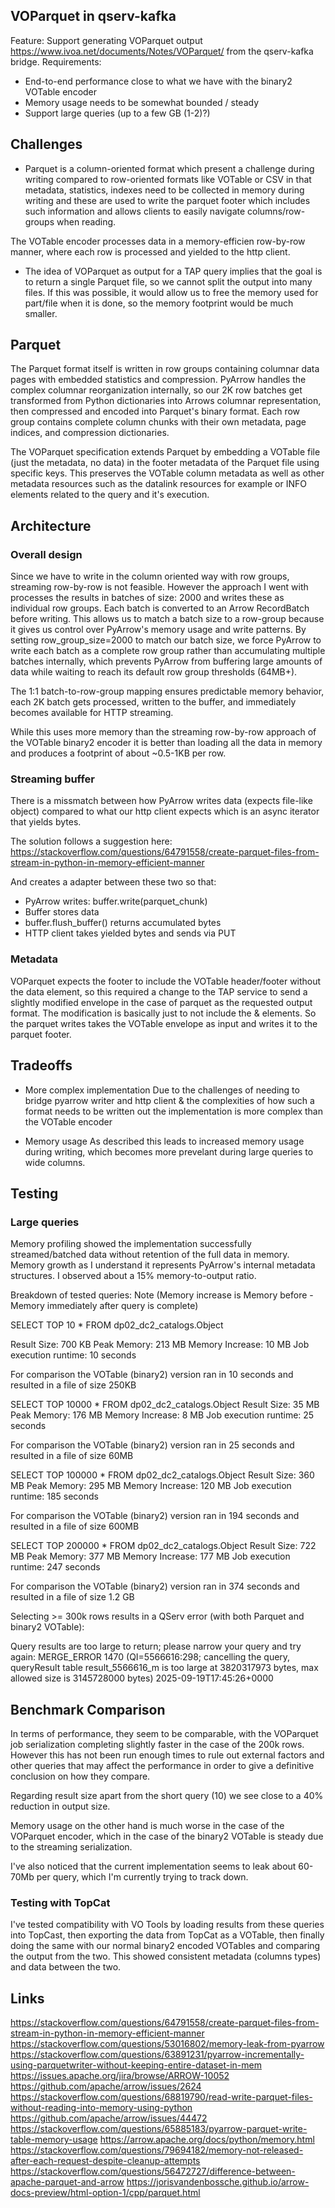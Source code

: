 ## VOParquet in qserv-kafka


Feature:
Support generating VOParquet output https://www.ivoa.net/documents/Notes/VOParquet/ from the qserv-kafka bridge.
Requirements:
- End-to-end performance close to what we have with the binary2 VOTable encoder
- Memory usage needs to be somewhat bounded / steady
- Support large queries (up to a few GB (1-2)?)


## Challenges

- Parquet is a column-oriented format which present a challenge during writing compared to row-oriented formats like VOTable or CSV in that metadata, statistics, indexes need to be collected in memory during writing and these are used to write the parquet footer which includes such information and allows clients to easily navigate columns/row-groups when reading.

The VOTable encoder processes data in a memory-efficien row-by-row manner, where each row is processed and yielded to the http client.

- The idea of VOParquet as output for a TAP query implies that the goal is to return a single Parquet file, so we cannot split the output into many files. If this was possible, it would allow us to free the memory used for part/file when it is done, so the memory footprint would be much smaller.


## Parquet

The Parquet format itself is written in row groups containing columnar data pages with embedded statistics and compression. PyArrow handles the complex columnar reorganization internally, so our 2K row batches get transformed from Python dictionaries into Arrows columnar representation, then compressed and encoded into Parquet's binary format. 
Each row group contains complete column chunks with their own metadata, page indices, and compression dictionaries.

The VOParquet specification extends Parquet by embedding a VOTable file (just the metadata, no data) in the footer metadata of the Parquet file using specific keys. This preserves the VOTable column metadata as well as other metadata resources such as the datalink resources for example or INFO elements related to the query and it's execution.


## Architecture

### Overall design

Since we have to write in the column oriented way with row groups, streaming row-by-row is not feasible. However the approach I went with processes the results in batches of size: 2000 and writes these as individual row groups. Each batch is converted to an Arrow RecordBatch before writing. This allows us to match a batch size to a row-group because it gives us control over PyArrow's memory usage and write patterns. 
By setting row_group_size=2000 to match our batch size, we force PyArrow to write each batch as a complete row group rather than accumulating multiple batches internally, which prevents PyArrow from buffering large amounts of data while waiting to reach its default row group thresholds (64MB+). 

The 1:1 batch-to-row-group mapping ensures predictable memory behavior, each 2K batch gets processed, written to the buffer, and immediately becomes available for HTTP streaming. 

While this uses more memory than the streaming row-by-row approach of the VOTable binary2 encoder it is better than loading all the data in memory and produces a footprint of about ~0.5-1KB per row.



### Streaming buffer

There is a missmatch between how PyArrow writes data (expects file-like object) compared to what our http client expects which is an async iterator that yields bytes.

The solution follows a suggestion here:
https://stackoverflow.com/questions/64791558/create-parquet-files-from-stream-in-python-in-memory-efficient-manner

And creates a adapter between these two so that:

- PyArrow writes: buffer.write(parquet_chunk)
- Buffer stores data
- buffer.flush_buffer() returns accumulated bytes
- HTTP client takes yielded bytes and sends via PUT


### Metadata

VOParquet expects the footer to include the VOTable header/footer without the data element, so this required a change to the TAP service to send a slightly modified envelope in the case of parquet as the requested output format. The modification is basically just to not include the <DATA> & <TABLE> elements.
So the parquet writes takes the VOTable envelope as input and writes it to the parquet footer.


## Tradeoffs
 
- More complex implementation
Due to the challenges of needing to bridge pyarrow writer and http client & the complexities of how such a format needs to be written out the implementation is more complex than the VOTable encoder

- Memory usage
As described this leads to increased memory usage during writing, which becomes more prevelant during large queries to wide columns.

 

## Testing

### Large queries

Memory profiling showed the implementation successfully streamed/batched data without retention of the full data in memory.
Memory growth as I understand it represents PyArrow's internal metadata structures. 
I observed about a 15% memory-to-output ratio.

Breakdown of tested queries:
Note (Memory increase is Memory before - Memory immediately after query is complete)


SELECT TOP 10 * FROM dp02_dc2_catalogs.Object

Result Size: 700 KB
Peak Memory: 213 MB
Memory Increase: 10 MB
Job execution runtime: 10 seconds

For comparison the VOTable (binary2) version ran in 10 seconds and resulted in a file of size 250KB


SELECT TOP 10000 * FROM dp02_dc2_catalogs.Object
Result Size: 35 MB
Peak Memory: 176 MB
Memory Increase: 8 MB
Job execution runtime: 25 seconds

For comparison the VOTable (binary2) version ran in 25 seconds and resulted in a file of size 60MB


SELECT TOP 100000 * FROM dp02_dc2_catalogs.Object
Result Size: 360 MB 
Peak Memory: 295 MB
Memory Increase: 120 MB
Job execution runtime: 185 seconds

For comparison the VOTable (binary2) version ran in 194 seconds and resulted in a file of size 600MB


SELECT TOP 200000 * FROM dp02_dc2_catalogs.Object
Result Size: 722 MB 
Peak Memory: 377 MB
Memory Increase: 177 MB
Job execution runtime: 247 seconds

For comparison the VOTable (binary2) version ran in 374 seconds and resulted in a file of size 1.2 GB


Selecting >= 300k rows results in a QServ error (with both Parquet and binary2 VOTable):

Query results are too large to return; please narrow your query and try again: MERGE_ERROR 1470 (QI=5566616:298; cancelling the query, queryResult table result_5566616_m is too large at 3820317973 bytes, max allowed size is 3145728000 bytes) 2025-09-19T17:45:26+0000


## Benchmark Comparison 

In terms of performance, they seem to be comparable, with the VOParquet job serialization completing slightly faster in the case of the 200k rows. 
However this has not been run enough times to rule out external factors and other queries that may affect the performance in order to give a definitive conclusion on how they compare.

Regarding result size apart from the short query (10) we see close to a 40% reduction in output size.

Memory usage on the other hand is much worse in the case of the VOParquet encoder, which in the case of the binary2 VOTable is steady due to the streaming serialization.

I've also noticed that the current implementation seems to leak about 60-70Mb per query, which I'm currently trying to track down.

### Testing with TopCat

I've tested compatibility with VO Tools by loading results from these queries into TopCast, then exporting the data from TopCat as a VOTable, then finally doing the same with our normal binary2 encoded VOTables and comparing the output from the two. This showed consistent metadata (columns types) and data between the two.


## Links


https://stackoverflow.com/questions/64791558/create-parquet-files-from-stream-in-python-in-memory-efficient-manner
https://stackoverflow.com/questions/53016802/memory-leak-from-pyarrow
https://stackoverflow.com/questions/63891231/pyarrow-incrementally-using-parquetwriter-without-keeping-entire-dataset-in-mem
https://issues.apache.org/jira/browse/ARROW-10052
https://github.com/apache/arrow/issues/2624
https://stackoverflow.com/questions/68819790/read-write-parquet-files-without-reading-into-memory-using-python
https://github.com/apache/arrow/issues/44472
https://stackoverflow.com/questions/65885183/pyarrow-parquet-write-table-memory-usage
https://arrow.apache.org/docs/python/memory.html
https://stackoverflow.com/questions/79694182/memory-not-released-after-each-request-despite-cleanup-attempts
https://stackoverflow.com/questions/56472727/difference-between-apache-parquet-and-arrow
https://jorisvandenbossche.github.io/arrow-docs-preview/html-option-1/cpp/parquet.html
